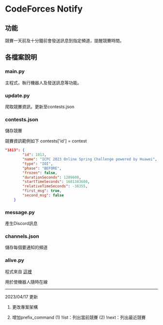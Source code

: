# CodeForces Notify

## 功能

競賽一天前及十分鐘前會發送訊息到指定頻道，提醒競賽時間。

## 各檔案說明

### main.py

主程式，執行機器人及發送訊息等功能。

### update.py

爬取競賽資訊，更新至contests.json

### contests.json

儲存競賽

競賽資訊範例如下
contests['id'] = contest
```json
"1813": {
        "id": 1813,
        "name": "ICPC 2023 Online Spring Challenge powered by Huawei",
        "type": "IOI",
        "phase": "BEFORE",
        "frozen": false,
        "durationSeconds": 1209600,
        "startTimeSeconds": 1681383600,
        "relativeTimeSeconds": -38355,
        "first_msg": true,
        "second_msg": false
    }
```

### message.py

產生Discord訊息

### channels.json

儲存每個要通知的頻道

### alive.py

程式來自 [這裡](https://ithelp.ithome.com.tw/m/articles/10273878?fbclid=IwAR29vAjutcjIbvTCseiXhufU6FkTbGrkz4X5YI1OuxufcJndRogpm4BzSJA)

用於使機器人隨時在線

---

2023/04/17 更新

1. 更改專案架構

2. 增加prefix_command
    (1) !list：列出當前競賽
    (2) !next：列出最近競賽